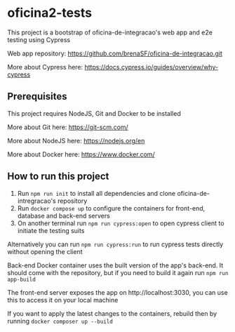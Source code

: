# oficina2-tests

This project is a bootstrap of oficina-de-integracao's web app and e2e testing using Cypress

Web app repository: https://github.com/brenaSF/oficina-de-integracao.git

More about Cypress here: https://docs.cypress.io/guides/overview/why-cypress

## Prerequisites

This project requires NodeJS, Git and Docker to be installed

More about Git here: https://git-scm.com/

More about NodeJS here: https://nodejs.org/en

More about Docker here: https://www.docker.com/

## How to run this project

1. Run ```npm run init``` to install all dependencies and clone oficina-de-intregracao's repository
2. Run ```docker compose up``` to configure the containers for front-end, database and back-end servers
3. On another terminal run ```npm run cypress:open``` to open cypress client to initiate the testing suits

Alternatively you can run ```npm run cypress:run``` to run cypress tests directly without opening the client

Back-end Docker container uses the built version of the app's back-end. It should come with the repository, but if you need to build it again run ```npm run app-build```

The front-end server exposes the app on http://localhost:3030, you can use this to access it on your local machine

If you want to apply the latest changes to the containers, rebuild then by running ```docker composer up --build```